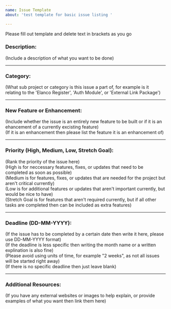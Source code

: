 ```yaml
---
name: Issue Template
about: 'test template for basic issue listing '

---
```


Please fill out template and delete text in brackets as you go

### Description: ###
(Include a description of what you want to be done)  


---
### Category: ###
(What sub project or category is this issue a part of, for example is it relating to the 'Elanco Register', 'Auth Module', or 'External Link Package')  


---
### New Feature or Enhancement: ###
(Include whether the issue is an entirely new feature to be built or if it is an ehancement of a currently excisting feature)  
(If it is an enhancement then please list the feature it is an enhancement of)  


---
### Priority (High, Medium, Low, Stretch Goal): ###
(Rank the priority of the issue here)  
(High is for neccessary features, fixes, or updates that need to be completed as soon as possible)  
(Medium is for features, fixes, or updates that are needed for the project but aren't critical currently)  
(Low is for additional features or updates that aren't important currently, but would be nice to have)  
(Stretch Goal is for features that aren't required currently, but if all other tasks are completed then can be included as extra features)  


---
### Deadline (DD-MM-YYYY): ###
(If the issue has to be completed by a certain date then write it here, please use DD-MM-YYYY format)  
(If the deadline is less specific then writing the month name or a written explination is also fine)  
(Please avoid using units of time, for example "2 weeks", as not all issues will be started right away)  
(If there is no specific deadline then just leave blank)  


---
### Additional Resources: ###
(If you have any external websites or images to help explain, or provide examples of what you want then link them here)
